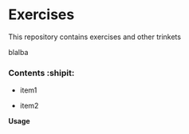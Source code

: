 # Exercises

This repository contains exercises and other trinkets

blalba

### Contents :shipit:

- item1

- item2

**Usage**
